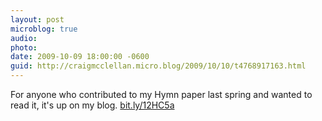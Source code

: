 ```yaml
---
layout: post
microblog: true
audio: 
photo: 
date: 2009-10-09 18:00:00 -0600
guid: http://craigmcclellan.micro.blog/2009/10/10/t4768917163.html
---
```

For anyone who contributed to my Hymn paper last spring and wanted to read it, it's up on my blog. [bit.ly/12HC5a](http://bit.ly/12HC5a)
